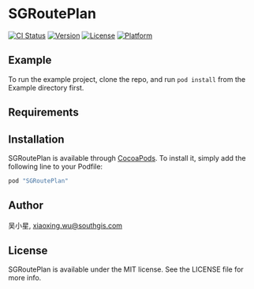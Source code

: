 # SGRoutePlan

[![CI Status](http://img.shields.io/travis/吴小星/SGRoutePlan.svg?style=flat)](https://travis-ci.org/吴小星/SGRoutePlan)
[![Version](https://img.shields.io/cocoapods/v/SGRoutePlan.svg?style=flat)](http://cocoapods.org/pods/SGRoutePlan)
[![License](https://img.shields.io/cocoapods/l/SGRoutePlan.svg?style=flat)](http://cocoapods.org/pods/SGRoutePlan)
[![Platform](https://img.shields.io/cocoapods/p/SGRoutePlan.svg?style=flat)](http://cocoapods.org/pods/SGRoutePlan)

## Example

To run the example project, clone the repo, and run `pod install` from the Example directory first.

## Requirements

## Installation

SGRoutePlan is available through [CocoaPods](http://cocoapods.org). To install
it, simply add the following line to your Podfile:

```ruby
pod "SGRoutePlan"
```

## Author

吴小星, xiaoxing.wu@southgis.com

## License

SGRoutePlan is available under the MIT license. See the LICENSE file for more info.
